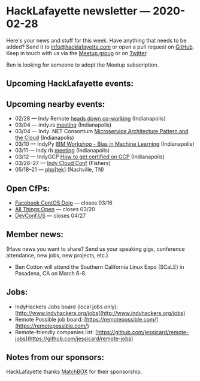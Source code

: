 # HackLafayette newsletter — 2020-02-28

Here's your news and stuff for this week. Have anything that needs to be added? Send it to info@hacklafayette.com or open a pull request on [GitHub](https://github.com/hacklafayette/newsletter). Keep in touch with us via the [Meetup group](https://www.meetup.com/hacklafayette/) or on [Twitter](https://twitter.com/hacklafayette).

Ben is looking for someone to adopt the Meetup subscription.

## Upcoming HackLafayette events:


## Upcoming nearby events:

- 02/28 — Indy Remote [heads down co-working](https://www.meetup.com/Indy-Remote/events/268758149/) (Indianapolis)
- 03/04 — indy.rs [meeting](https://www.meetup.com/indyrs/events/mffbtpybcfbgb/) (Indianapolis)
- 03/04 — Indy .NET Consortium [Microservice Architecture Pattern and the Cloud](https://www.meetup.com/Indy-NET-Consortium/events/268047469/) (Indianapolis)
- 03/10 — IndyPy [IBM Workshop - Bias in Machine Learning](https://www.meetup.com/indypy/events/hwstlrybcfbnb/) (Indianapolis)
- 03/11 — indy.rb [meeting](https://www.meetup.com/indyrb/events/pvzcnrybcfbpb/) (Indianapolis)
- 03/12 — IndyGCP [How to get certified on GCP](https://www.meetup.com/IndyGCP/events/266789074/) (Indianapolis)
- 03/26–27 — [Indy Cloud Conf](https://2020.indycloudconf.com/) (Fishers)
- 05/18–21 — [php[tek]](https://tek.phparch.com/) (Nashville, TN)

## Open CfPs:

- [Facebook CentOS Dojo](https://docs.google.com/forms/d/e/1FAIpQLSe7wp5runY05oQwzwD2IgG8ZrKjht1VBQ0CB7XJW6PpOhbZ9g/viewform) — closes 03/16
- [All Things Open](https://2020.allthingsopen.org/call-for-speakers.html) — closes 03/20
- [DevConf.US](http://cfp.devconf.info/) — closes 04/27

## Member news:

(Have news you want to share? Send us your speaking gigs, conference attendance, new jobs, new projects, etc.)

- Ben Cotton will attend the Southern California Linux Expo (SCaLE) in Pasadena, CA on March 6-8.


## Jobs:

- IndyHackers Jobs board (local jobs only): [http://www.indyhackers.org/jobs](http://www.indyhackers.org/jobs)
- Remote Possible job board: [https://remotepossible.com/](https://remotepossible.com/)
- Remote-friendly companies list: [https://github.com/jessicard/remote-jobs](https://github.com/jessicard/remote-jobs)

## Notes from our sponsors:

HackLafayette thanks [MatchBOX](http://matchboxstudio.org/) for their sponsorship.
